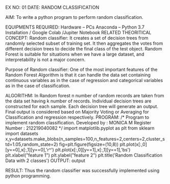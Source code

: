 EX NO: 01
DATE:
RANDOM CLASSIFICATION

AIM:
To write a python program to perform random classification.

EQUIPMENTS REQUIRED:
Hardware – PCs
Anaconda – Python 3.7 Installation / Google Colab /Jupiter Notebook
RELATED THEORITICAL CONCEPT:
Random classifier: It creates a set of decision trees from randomly selected subset of training set. It then aggregates the votes from different decision trees to decide the final class of the test object. Random Forest is suitable for situations when we have a large dataset, and interpretability is not a major concern.

Purpose of Random classifier: One of the most important features of the Random Forest Algorithm is that it can handle the data set containing continuous variables as in the case of regression and categorical variables as in the case of classification.

ALGORITHM:
In Random forest n number of random records are taken from the data set having k number of records.
Individual decision trees are constructed for each sample.
Each decision tree will generate an output.
Final output is considered based on Majority Voting or Averaging for Classification and regression respectively.
PROGRAM:
/*
Program to implement random classification.
Developed by   : MONICA M
Register Number : 212219040082
*/
import matplotlib.pyplot as plt
from sklearn import datasets
x,y=datasets.make_blobs(n_samples=100,n_features=2,centers=2,cluster_std=1.05,random_state=2)
fig=plt.figure(figsize=(10,8))
plt.plot(x[:,0][y==0],x[:,1][y==0],'r^')
plt.plot(x[:,0][y==1],x[:,1][y==1],'bs')
plt.xlabel("feature 1")
plt.ylabel("feature 2")
plt.title('Random Classification Data with 2 classes')
OUTPUT:
output

RESULT:
Thus the random classifier was successfully implemented using python programming.

